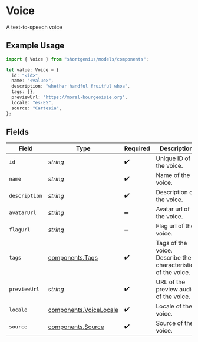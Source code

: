 # Voice

A text-to-speech voice

## Example Usage

```typescript
import { Voice } from "shortgenius/models/components";

let value: Voice = {
  id: "<id>",
  name: "<value>",
  description: "whether handful fruitful whoa",
  tags: {},
  previewUrl: "https://moral-bourgeoisie.org",
  locale: "es-ES",
  source: "Cartesia",
};
```

## Fields

| Field                                                            | Type                                                             | Required                                                         | Description                                                      |
| ---------------------------------------------------------------- | ---------------------------------------------------------------- | ---------------------------------------------------------------- | ---------------------------------------------------------------- |
| `id`                                                             | *string*                                                         | :heavy_check_mark:                                               | Unique ID of the voice.                                          |
| `name`                                                           | *string*                                                         | :heavy_check_mark:                                               | Name of the voice.                                               |
| `description`                                                    | *string*                                                         | :heavy_check_mark:                                               | Description of the voice.                                        |
| `avatarUrl`                                                      | *string*                                                         | :heavy_minus_sign:                                               | Avatar url of the voice.                                         |
| `flagUrl`                                                        | *string*                                                         | :heavy_minus_sign:                                               | Flag url of the voice.                                           |
| `tags`                                                           | [components.Tags](../../models/components/tags.md)               | :heavy_check_mark:                                               | Tags of the voice. Describe the characteristics of the voice.    |
| `previewUrl`                                                     | *string*                                                         | :heavy_check_mark:                                               | URL of the preview audio of the voice.                           |
| `locale`                                                         | [components.VoiceLocale](../../models/components/voicelocale.md) | :heavy_check_mark:                                               | Locale of the voice.                                             |
| `source`                                                         | [components.Source](../../models/components/source.md)           | :heavy_check_mark:                                               | Source of the voice.                                             |